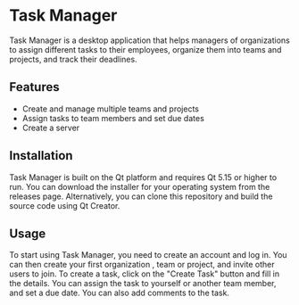 # Task Manager

Task Manager is a desktop application that helps managers of organizations to assign different tasks to their employees, organize them into teams and projects, and track their deadlines.

## Features

- Create and manage multiple teams and projects
- Assign tasks to team members and set due dates
- Create a server

## Installation

Task Manager is built on the Qt platform and requires Qt 5.15 or higher to run. You can download the installer for your operating system from the releases page. Alternatively, you can clone this repository and build the source code using Qt Creator.

## Usage

To start using Task Manager, you need to create an account and log in. You can then create your first organization , team or project, and invite other users to join. To create a task, click on the "Create Task" button and fill in the details. You can assign the task to yourself or another team member, and set a due date. You can also add comments to the task.
